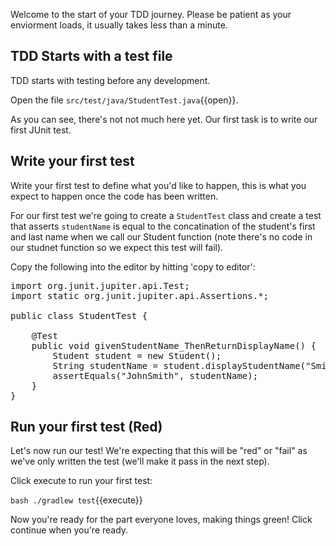 Welcome to the start of your TDD journey. Please be patient as your enviorment loads, it usually takes less than a minute.

## TDD Starts with a test file

TDD starts with testing before any development.

Open the file `src/test/java/StudentTest.java`{{open}}.

As you can see, there's not not much here yet. Our first task is to write our first JUnit test.

## Write your first test

Write your first test to define what you'd like to happen, this is what you expect to happen once the code has been written.

For our first test we're going to create a `StudentTest` class and create a test that asserts `studentName` is equal to the concatination of the student's first and last name when we call our Student function (note there's no code in our studnet function so we expect this test will fail).

Copy the following into the editor by hitting 'copy to editor':

<pre class="file" data-filename="src/test/java/StudentTest.java" data-target="replace">
import org.junit.jupiter.api.Test;
import static org.junit.jupiter.api.Assertions.*;

public class StudentTest {

    @Test
    public void givenStudentName_ThenReturnDisplayName() {
        Student student = new Student();
        String studentName = student.displayStudentName("Smith", "John");
        assertEquals("JohnSmith", studentName);
    }
}
</pre>

## Run your first test (Red)

Let's now run our test! We're expecting that this will be "red" or "fail" as we've only written the test (we'll make it pass in the next step).

Click execute to run your first test:

`bash ./gradlew test`{{execute}}

Now you're ready for the part everyone loves, making things green! Click continue when you're ready.